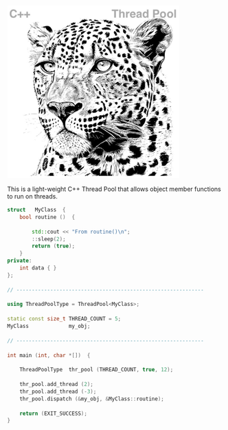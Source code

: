 <!--
Copyright (c) 2023-2028, Hossein Moein
All rights reserved.

Redistribution and use in source and binary forms, with or without
modification, are permitted provided that the following conditions are met:
* Redistributions of source code must retain the above copyright
notice, this list of conditions and the following disclaimer.
* Redistributions in binary form must reproduce the above copyright
notice, this list of conditions and the following disclaimer in the
documentation and/or other materials provided with the distribution.
* Neither the name of Hossein Moein and/or the ThreadPool nor the
names of its contributors may be used to endorse or promote products
derived from this software without specific prior written permission.

THIS SOFTWARE IS PROVIDED BY THE COPYRIGHT HOLDERS AND CONTRIBUTORS "AS IS" AND
ANY EXPRESS OR IMPLIED WARRANTIES, INCLUDING, BUT NOT LIMITED TO, THE IMPLIED
WARRANTIES OF MERCHANTABILITY AND FITNESS FOR A PARTICULAR PURPOSE ARE
DISCLAIMED. IN NO EVENT SHALL Hossein Moein BE LIABLE FOR ANY
DIRECT, INDIRECT, INCIDENTAL, SPECIAL, EXEMPLARY, OR CONSEQUENTIAL DAMAGES
(INCLUDING, BUT NOT LIMITED TO, PROCUREMENT OF SUBSTITUTE GOODS OR SERVICES;
LOSS OF USE, DATA, OR PROFITS; OR BUSINESS INTERRUPTION) HOWEVER CAUSED AND
ON ANY THEORY OF LIABILITY, WHETHER IN CONTRACT, STRICT LIABILITY, OR TORT
(INCLUDING NEGLIGENCE OR OTHERWISE) ARISING IN ANY WAY OUT OF THE USE OF THIS
SOFTWARE, EVEN IF ADVISED OF THE POSSIBILITY OF SUCH DAMAGE.
-->
<img src="docs/Leopard.jpg" alt="ThreadPool Leopard" width="400" longdesc="https://htmlpreview.github.io/?https://github.com/hosseinmoein/ThreadPool/blob/master/README.md"/>

This is a light-weight C++ Thread Pool that allows object member functions to run on threads. 

```cpp
struct   MyClass  {
    bool routine ()  {
    
        std::cout << "From routine()\n";
        ::sleep(2);
        return (true);
    }
private:
    int data { }
};

// -------------------------------------------------------------

using ThreadPoolType = ThreadPool<MyClass>;

static const size_t THREAD_COUNT = 5;
MyClass             my_obj;

// -------------------------------------------------------------

int main (int, char *[])  {

    ThreadPoolType  thr_pool (THREAD_COUNT, true, 12);

    thr_pool.add_thread (2);
    thr_pool.add_thread (-3);
    thr_pool.dispatch (&my_obj, &MyClass::routine);

    return (EXIT_SUCCESS);
}
```
